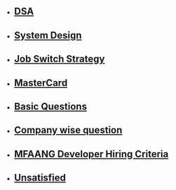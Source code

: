 - ## [DSA](https://github.com/yashbakadiya/Notes/blob/master/DSA.md)
- ## [System Design](https://github.com/yashbakadiya/Notes/blob/master/System%20Design.md)
- ## [Job Switch Strategy](https://chatgpt.com/share/673ee048-ae28-8013-a2ee-efbb66765c78)
- ## [MasterCard](https://chatgpt.com/share/673a01cf-2fb8-8004-9ffb-9bba5000ab4c)
- ## [Basic Questions](https://github.com/Preparation-Street/Programming-Street-150)
- ## [Company wise question](https://github.com/hxu296/leetcode-company-wise-problems-2022/)
- ## [MFAANG Developer Hiring Criteria](https://chatgpt.com/share/6739fa29-a244-8004-8989-83f823a7c939)
- ## [Unsatisfied](https://chatgpt.com/share/6732fb22-8c64-8004-a508-727ec98fa55c)
